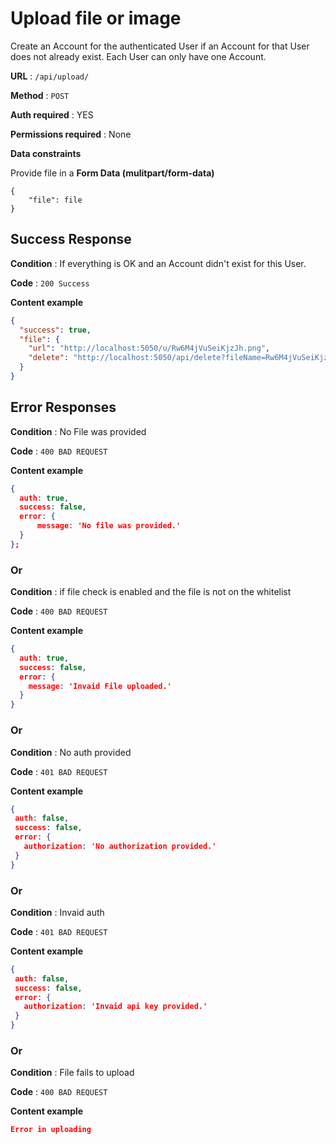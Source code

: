 # Upload file or image

Create an Account for the authenticated User if an Account for that User does
not already exist. Each User can only have one Account.

**URL** : `/api/upload/`

**Method** : `POST`

**Auth required** : YES

**Permissions required** : None

**Data constraints**

Provide file in a __Form Data (mulitpart/form-data)__

```body
{
    "file": file
}
```

## Success Response

**Condition** : If everything is OK and an Account didn't exist for this User.

**Code** : `200 Success`

**Content example**

```json
{
  "success": true,
  "file": {
    "url": "http://localhost:5050/u/Rw6M4jVuSeiKjzJh.png",
    "delete": "http://localhost:5050/api/delete?fileName=Rw6M4jVuSeiKjzJh.png&key=1b861ad1153a5990c77f323fdcc08493"
  }
}
```

## Error Responses

**Condition** : No File was provided

**Code** : `400 BAD REQUEST`

**Content example**

```json
{
  auth: true,
  success: false,
  error: {
      message: 'No file was provided.'
  }
};
```

### Or

**Condition** : if file check is enabled and the file is not on the whitelist

**Code** : `400 BAD REQUEST`

**Content example**

```json
{
  auth: true,
  success: false,
  error: {
    message: 'Invaid File uploaded.'
  }
}
```

### Or

**Condition** : No auth provided

**Code** : `401 BAD REQUEST`

**Content example**

```json
{
 auth: false,
 success: false,
 error: {
   authorization: 'No authorization provided.'
 }
}
```

### Or

**Condition** : Invaid auth

**Code** : `401 BAD REQUEST`

**Content example**

```json
{
 auth: false,
 success: false,
 error: {
   authorization: 'Invaid api key provided.'
 }
}
```

### Or

**Condition** : File fails to upload

**Code** : `400 BAD REQUEST`

**Content example**

```json
Error in uploading
```
